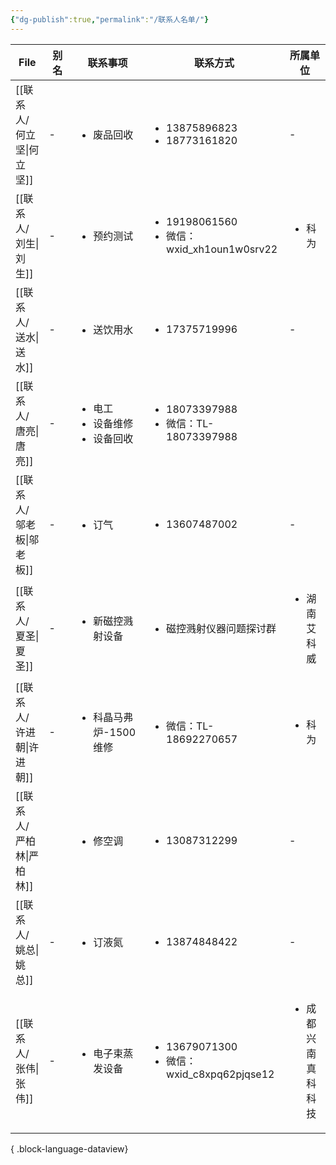 ```yaml
---
{"dg-publish":true,"permalink":"/联系人名单/"}
---
```


| File                | 别名        | 联系事项                                           | 联系方式                                                         | 所属单位                       |
| ------------------- | --------- | ---------------------------------------------- | ------------------------------------------------------------ | -------------------------- |
| [[联系人/何立坚\|何立坚]] | \-        | <ul><li>废品回收</li></ul>                         | <ul><li>13875896823</li><li>18773161820</li></ul>            | \-                         |
| [[联系人/刘生\|刘生]]   | \-        | <ul><li>预约测试</li></ul>                         | <ul><li>19198061560</li><li>微信：wxid_xh1oun1w0srv22</li></ul> | <ul><li>科为</li></ul>       |
| [[联系人/送水\|送水]]   | \-        | <ul><li>送饮用水</li></ul>                         | <ul><li>17375719996</li></ul>                                | \-                         |
| [[联系人/唐亮\|唐亮]]   | \-        | <ul><li>电工</li><li>设备维修</li><li>设备回收</li></ul> | <ul><li>18073397988</li><li>微信：TL-18073397988</li></ul>      | <ul></ul>                  |
| [[联系人/邬老板\|邬老板]] | \-        | <ul><li>订气</li></ul>                           | <ul><li>13607487002</li></ul>                                | \-                         |
| [[联系人/夏圣\|夏圣]]   | \-        | <ul><li>新磁控溅射设备</li></ul>                      | <ul><li>磁控溅射仪器问题探讨群</li></ul>                                | <ul><li>湖南艾科威</li></ul>    |
| [[联系人/许进朝\|许进朝]] | \-        | <ul><li>科晶马弗炉-1500维修</li></ul>                 | <ul><li>微信：TL-18692270657</li></ul>                          | <ul><li>科为</li></ul>       |
| [[联系人/严柏林\|严柏林]] | <ul></ul> | <ul><li>修空调</li></ul>                          | <ul><li>13087312299</li></ul>                                | \-                         |
| [[联系人/姚总\|姚总]]   | \-        | <ul><li>订液氮</li></ul>                          | <ul><li>13874848422</li></ul>                                | \-                         |
| [[联系人/张伟\|张伟]]   | \-        | <ul><li>电子束蒸发设备</li></ul>                      | <ul><li>13679071300</li><li>微信：wxid_c8xpq62pjqse12</li></ul> | <ul><li>成都兴南真科科技</li></ul> |

{ .block-language-dataview}
